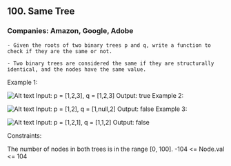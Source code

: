 ## 100. Same Tree

### Companies: Amazon, Google, Adobe

    - Given the roots of two binary trees p and q, write a function to check if they are the same or not.

    - Two binary trees are considered the same if they are structurally identical, and the nodes have the same value.

Example 1:

![Alt text](https://assets.leetcode.com/uploads/2020/12/20/ex1.jpg)
Input: p = [1,2,3], q = [1,2,3]
Output: true
Example 2:

![Alt text](https://assets.leetcode.com/uploads/2020/12/20/ex2.jpg)
Input: p = [1,2], q = [1,null,2]
Output: false
Example 3:

![Alt text](https://assets.leetcode.com/uploads/2020/12/20/ex3.jpg)
Input: p = [1,2,1], q = [1,1,2]
Output: false

Constraints:

The number of nodes in both trees is in the range [0, 100].
-104 <= Node.val <= 104
